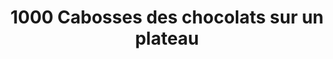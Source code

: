 ---
title: "1000 Cabosses des chocolats sur un plateau"
url: /valliere/1000-cabosses-des-chocolats-sur-un-plateau/
shop: chocolat
---
